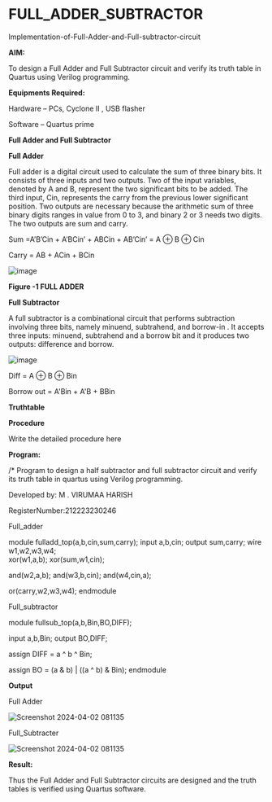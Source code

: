 # FULL_ADDER_SUBTRACTOR

Implementation-of-Full-Adder-and-Full-subtractor-circuit

**AIM:**

To design a Full Adder and Full Subtractor circuit and verify its truth table in Quartus using Verilog programming.

**Equipments Required:**

Hardware – PCs, Cyclone II , USB flasher

Software – Quartus prime

**Full Adder and Full Subtractor**

**Full Adder**

Full adder is a digital circuit used to calculate the sum of three binary bits. It consists of three inputs and two outputs. Two of the input variables, denoted by A and B, represent the two significant bits to be added. The third input, Cin, represents the carry from the previous lower significant position. Two outputs are necessary because the arithmetic sum of three binary digits ranges in value from 0 to 3, and binary 2 or 3 needs two digits. The two outputs are sum and carry.

Sum =A’B’Cin + A’BCin’ + ABCin + AB’Cin’ = A ⊕ B ⊕ Cin 

Carry = AB + ACin + BCin

![image](https://github.com/naavaneetha/FULL_ADDER_SUBTRACTOR/assets/154305477/0f30ba51-5ffb-4198-845f-18e054f675e7)

**Figure -1 FULL ADDER**

**Full Subtractor**

A full subtractor is a combinational circuit that performs subtraction involving three bits, namely minuend, subtrahend, and borrow-in . It accepts three inputs: minuend, subtrahend and a borrow bit and it produces two outputs: difference and borrow.

![image](https://github.com/naavaneetha/FULL_ADDER_SUBTRACTOR/assets/154305477/02b24f51-ab51-4304-9ad6-7b81ffc1ead5)

Diff = A ⊕ B ⊕ Bin 

Borrow out = A'Bin + A'B + BBin

**Truthtable**

**Procedure**

Write the detailed procedure here

**Program:**

/* Program to design a half subtractor and full subtractor circuit and verify its truth table in quartus using Verilog programming. 

Developed by: M . VIRUMAA HARISH

RegisterNumber:212223230246


Full_adder


module fulladd_top(a,b,cin,sum,carry);
input a,b,cin;
output sum,carry;
wire w1,w2,w3,w4;       
xor(w1,a,b);
xor(sum,w1,cin);        

and(w2,a,b);
and(w3,b,cin);
and(w4,cin,a);

or(carry,w2,w3,w4);
endmodule

Full_subtractor


module fullsub_top(a,b,Bin,BO,DIFF);

input a,b,Bin;
output BO,DIFF;

assign DIFF = a ^ b ^ Bin;

assign BO = (a & b) | ((a ^ b) & Bin);
endmodule


**Output**

Full Adder

![Screenshot 2024-04-02 081135](https://github.com/Virumaaharish/FULL_ADDER_SUBTRACTOR/assets/146074950/68a308b0-2f3a-4882-8b0e-623589a24bf7)


Full_Subtracter

![Screenshot 2024-04-02 081135](https://github.com/Virumaaharish/FULL_ADDER_SUBTRACTOR/assets/146074950/498e38f4-be35-44b3-a465-16cdb57de0f2)


**Result:**

Thus the Full Adder and Full Subtractor circuits are designed and the truth tables is verified using Quartus software.



